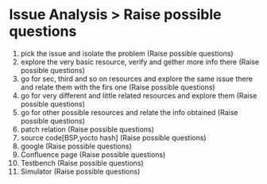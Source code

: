 # Issue Analysis > Raise possible questions
1. pick the issue and isolate the problem (Raise possible questions)
2. explore the very basic resource, verify and gether more info there (Raise possible questions)
3. go for sec, third and so on resources and explore the same issue there and relate them with the firs one (Raise possible questions)
4. go for very different and little related resources and explore them (Raise possible questions)
5. go for other possible resources and relate the info obtained (Raise possible questions)
6. patch relation (Raise possible questions)
7. source code[BSP,yocto hash] (Raise possible questions)
8. google (Raise possible questions)
9. Confluence page (Raise possible questions)
10. Testbench (Raise possible questions)
11. Simulator (Raise possible questions)
